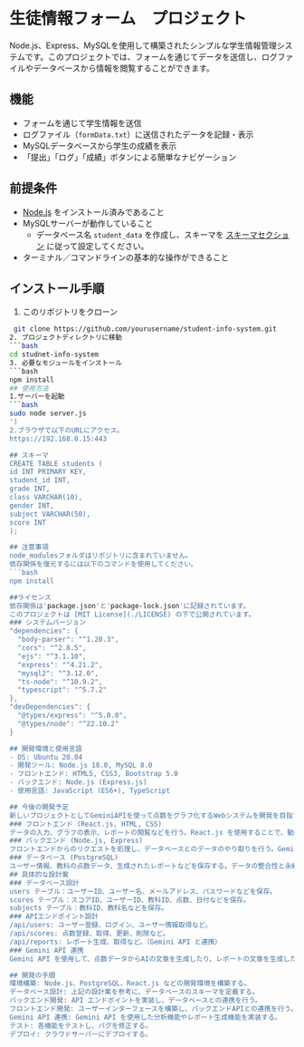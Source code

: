 # 生徒情報フォーム　プロジェクト
Node.js、Express、MySQLを使用して構築されたシンプルな学生情報管理システムです。このプロジェクトでは、フォームを通じてデータを送信し、ログファイルやデータベースから情報を閲覧することができます。

## 機能
- フォームを通じて学生情報を送信
- ログファイル（`formData.txt`）に送信されたデータを記録・表示
- MySQLデータベースから学生の成績を表示
- 「提出」「ログ」「成績」ボタンによる簡単なナビゲーション

## 前提条件
- [Node.js](https://nodejs.org/) をインストール済みであること
- MySQLサーバーが動作していること
  - データベース名 `student_data` を作成し、スキーマを [スキーマセクション](#スキーマ) に従って設定してください。
- ターミナル／コマンドラインの基本的な操作ができること

## インストール手順
1. このリポジトリをクローン
  ```bash
   git clone https://github.com/yourusername/student-info-system.git
2. プロジェクトディレクトリに移動
  ```bash
  cd studnet-info-system
3. 必要なモジュールをインストール
  ```bash 
  npm install
## 使用方法
1.サーバーを起動 
  ```bash
  sudo node server.js
')
2.ブラウザで以下のURLにアクセス。
https://192.168.0.15:443

## スキーマ
CREATE TABLE students (
  id INT PRIMARY KEY,
  student_id INT,
  grade INT,
  class VARCHAR(10),
  gender INT,
  subject VARCHAR(50),
  score INT
);

## 注意事項
node_modulesフォルダはリポジトリに含まれていません。
依存関係を復元するには以下のコマンドを使用してください。
```bash
npm install

##ライセンス
依存関係は'package.json'と'package-lock.json'に記録されています。
このプロジェクトは [MIT License](./LICENSE) の下で公開されています。
### システムバージョン
  "dependencies": {
    "body-parser": "^1.20.3",
    "cors": "^2.8.5",
    "ejs": "^3.1.10",
    "express": "^4.21.2",
    "mysql2": "^3.12.0",
    "ts-node": "^10.9.2",
    "typescript": "^5.7.2"
  },
  "devDependencies": {
    "@types/express": "^5.0.0",
    "@types/node": "^22.10.2"
  }

## 開発環境と使用言語
- OS: Ubuntu 20.04
- 開発ツール: Node.js 18.0, MySQL 8.0
- フロントエンド: HTML5, CSS3, Bootstrap 5.0
- バックエンド: Node.js (Express.js)
- 使用言語: JavaScript (ES6+), TypeScript

## 今後の開発予定
新しいプロジェクトとしてGeminiAPIを使って点数をグラフ化するWebシステムを開発を目指す。このシステムは大きく分けて、フロントエンド、バックエンド、データベースの3つの層で構成される。
### フロントエンド (React.js, HTML, CSS)
データの入力、グラフの表示、レポートの閲覧などを行う。React.js を使用することで、動的でインタラクティブなUIを効率的に構築できる。Chart.js を使用して、様々な種類のグラフ（棒グラフ、折れ線グラフ、円グラフなど）を生成し、表示する。ユーザー認証機能（ログイン、ログアウト）を実装し、データのセキュリティを確保する。
### バックエンド (Node.js, Express)
フロントエンドからのリクエストを処理し、データベースとのデータのやり取りを行う。Gemini APIと連携し、必要に応じてデータの分析やレポート生成を行う。APIエンドポイントを設計し、フロントエンドとの通信をスムーズに行う。データ検証を行い、不正なデータがデータベースに登録されるのを防ぐ。
### データベース (PostgreSQL)
ユーザー情報、教科の点数データ、生成されたレポートなどを保存する。データの整合性と永続性を保証するようにする。効率的なデータ検索のためのインデックスなどを適切に設定します。
## 具体的な設計案
### データベース設計
users テーブル：ユーザーID、ユーザー名、メールアドレス、パスワードなどを保存。
scores テーブル：スコアID、ユーザーID、教科ID、点数、日付などを保存。
subjects テーブル：教科ID、教科名などを保存。
### APIエンドポイント設計
/api/users: ユーザー登録、ログイン、ユーザー情報取得など。
/api/scores: 点数登録、取得、更新、削除など。
/api/reports: レポート生成、取得など。（Gemini API と連携）
### Gemini API 連携
Gemini API を使用して、点数データからAIの文章を生成したり、レポートの文章を生成したりすることを検討できる。例えば、「過去の点数推移から、数学が苦手な傾向が見られるため、集中的な対策が必要です」といったアドバイスを生成することが可能となる。

## 開発の手順
環境構築: Node.js、PostgreSQL、React.js などの開発環境を構築する。
データベース設計: 上記の設計案を参考に、データベースのスキーマを定義する。
バックエンド開発: API エンドポイントを実装し、データベースとの連携を行う。
フロントエンド開発: ユーザーインターフェースを構築し、バックエンドAPIとの連携を行う。
Gemini API 連携: Gemini API を使用した分析機能やレポート生成機能を実装する。
テスト: 各機能をテストし、バグを修正する。
デプロイ: クラウドサーバーにデプロイする。
